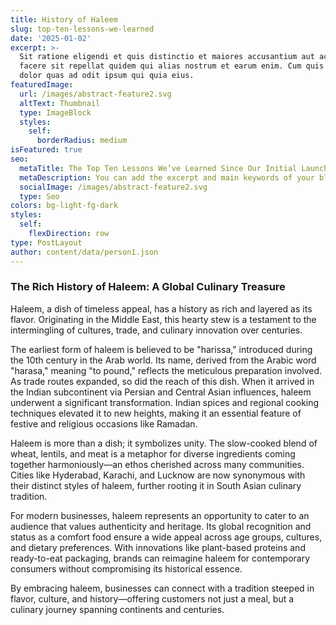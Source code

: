 ```yaml
---
title: History of Haleem
slug: top-ten-lessons-we-learned
date: '2025-01-02'
excerpt: >-
  Sit ratione eligendi et quis distinctio et maiores accusantium aut accusamus
  facere sit repellat quidem qui alias nostrum et earum enim. Cum quis sint eos
  dolor quas ad odit ipsum qui quia eius.
featuredImage:
  url: /images/abstract-feature2.svg
  altText: Thumbnail
  type: ImageBlock
  styles:
    self:
      borderRadius: medium
isFeatured: true
seo:
  metaTitle: The Top Ten Lessons We’ve Learned Since Our Initial Launch
  metaDescription: You can add the excerpt and main keywords of your blog post here.
  socialImage: /images/abstract-feature2.svg
  type: Seo
colors: bg-light-fg-dark
styles:
  self:
    flexDirection: row
type: PostLayout
author: content/data/person1.json
---
```

### **The Rich History of Haleem: A Global Culinary Treasure**

Haleem, a dish of timeless appeal, has a history as rich and layered as its flavor. Originating in the Middle East, this hearty stew is a testament to the intermingling of cultures, trade, and culinary innovation over centuries.

The earliest form of haleem is believed to be "harissa," introduced during the 10th century in the Arab world. Its name, derived from the Arabic word "harasa," meaning "to pound," reflects the meticulous preparation involved. As trade routes expanded, so did the reach of this dish. When it arrived in the Indian subcontinent via Persian and Central Asian influences, haleem underwent a significant transformation. Indian spices and regional cooking techniques elevated it to new heights, making it an essential feature of festive and religious occasions like Ramadan.

Haleem is more than a dish; it symbolizes unity. The slow-cooked blend of wheat, lentils, and meat is a metaphor for diverse ingredients coming together harmoniously—an ethos cherished across many communities. Cities like Hyderabad, Karachi, and Lucknow are now synonymous with their distinct styles of haleem, further rooting it in South Asian culinary tradition.

For modern businesses, haleem represents an opportunity to cater to an audience that values authenticity and heritage. Its global recognition and status as a comfort food ensure a wide appeal across age groups, cultures, and dietary preferences. With innovations like plant-based proteins and ready-to-eat packaging, brands can reimagine haleem for contemporary consumers without compromising its historical essence.

By embracing haleem, businesses can connect with a tradition steeped in flavor, culture, and history—offering customers not just a meal, but a culinary journey spanning continents and centuries.



